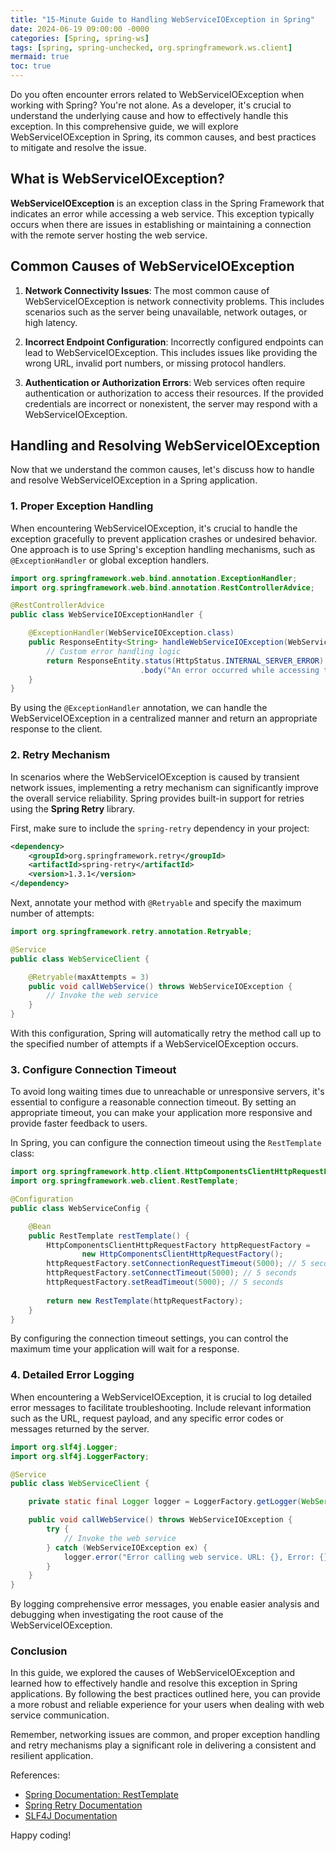 ```yaml
---
title: "15-Minute Guide to Handling WebServiceIOException in Spring"
date: 2024-06-19 09:00:00 -0000
categories: [Spring, spring-ws]
tags: [spring, spring-unchecked, org.springframework.ws.client]
mermaid: true
toc: true
---
```



Do you often encounter errors related to WebServiceIOException when working with Spring? You're not alone. As a developer, it's crucial to understand the underlying cause and how to effectively handle this exception. In this comprehensive guide, we will explore WebServiceIOException in Spring, its common causes, and best practices to mitigate and resolve the issue.

## What is WebServiceIOException?

**WebServiceIOException** is an exception class in the Spring Framework that indicates an error while accessing a web service. This exception typically occurs when there are issues in establishing or maintaining a connection with the remote server hosting the web service.

## Common Causes of WebServiceIOException

1. **Network Connectivity Issues**: The most common cause of WebServiceIOException is network connectivity problems. This includes scenarios such as the server being unavailable, network outages, or high latency.

2. **Incorrect Endpoint Configuration**: Incorrectly configured endpoints can lead to WebServiceIOException. This includes issues like providing the wrong URL, invalid port numbers, or missing protocol handlers.

3. **Authentication or Authorization Errors**: Web services often require authentication or authorization to access their resources. If the provided credentials are incorrect or nonexistent, the server may respond with a WebServiceIOException.

## Handling and Resolving WebServiceIOException

Now that we understand the common causes, let's discuss how to handle and resolve WebServiceIOException in a Spring application.

### 1. Proper Exception Handling

When encountering WebServiceIOException, it's crucial to handle the exception gracefully to prevent application crashes or undesired behavior. One approach is to use Spring's exception handling mechanisms, such as `@ExceptionHandler` or global exception handlers.

```java
import org.springframework.web.bind.annotation.ExceptionHandler;
import org.springframework.web.bind.annotation.RestControllerAdvice;

@RestControllerAdvice
public class WebServiceIOExceptionHandler {

    @ExceptionHandler(WebServiceIOException.class)
    public ResponseEntity<String> handleWebServiceIOException(WebServiceIOException ex) {
        // Custom error handling logic
        return ResponseEntity.status(HttpStatus.INTERNAL_SERVER_ERROR)
                             .body("An error occurred while accessing the web service.");
    }
}
```

By using the `@ExceptionHandler` annotation, we can handle the WebServiceIOException in a centralized manner and return an appropriate response to the client.

### 2. Retry Mechanism

In scenarios where the WebServiceIOException is caused by transient network issues, implementing a retry mechanism can significantly improve the overall service reliability. Spring provides built-in support for retries using the **Spring Retry** library.

First, make sure to include the `spring-retry` dependency in your project:

```xml
<dependency>
    <groupId>org.springframework.retry</groupId>
    <artifactId>spring-retry</artifactId>
    <version>1.3.1</version>
</dependency>
```

Next, annotate your method with `@Retryable` and specify the maximum number of attempts:

```java
import org.springframework.retry.annotation.Retryable;

@Service
public class WebServiceClient {

    @Retryable(maxAttempts = 3)
    public void callWebService() throws WebServiceIOException {
        // Invoke the web service
    }
}
```

With this configuration, Spring will automatically retry the method call up to the specified number of attempts if a WebServiceIOException occurs.

### 3. Configure Connection Timeout

To avoid long waiting times due to unreachable or unresponsive servers, it's essential to configure a reasonable connection timeout. By setting an appropriate timeout, you can make your application more responsive and provide faster feedback to users.

In Spring, you can configure the connection timeout using the `RestTemplate` class:

```java
import org.springframework.http.client.HttpComponentsClientHttpRequestFactory;
import org.springframework.web.client.RestTemplate;

@Configuration
public class WebServiceConfig {

    @Bean
    public RestTemplate restTemplate() {
        HttpComponentsClientHttpRequestFactory httpRequestFactory =
                new HttpComponentsClientHttpRequestFactory();
        httpRequestFactory.setConnectionRequestTimeout(5000); // 5 seconds
        httpRequestFactory.setConnectTimeout(5000); // 5 seconds
        httpRequestFactory.setReadTimeout(5000); // 5 seconds
        
        return new RestTemplate(httpRequestFactory);
    }
}
```

By configuring the connection timeout settings, you can control the maximum time your application will wait for a response.

### 4. Detailed Error Logging

When encountering a WebServiceIOException, it is crucial to log detailed error messages to facilitate troubleshooting. Include relevant information such as the URL, request payload, and any specific error codes or messages returned by the server.

```java
import org.slf4j.Logger;
import org.slf4j.LoggerFactory;

@Service
public class WebServiceClient {

    private static final Logger logger = LoggerFactory.getLogger(WebServiceClient.class);

    public void callWebService() throws WebServiceIOException {
        try {
            // Invoke the web service
        } catch (WebServiceIOException ex) {
            logger.error("Error calling web service. URL: {}, Error: {}", url, ex.getMessage());
        }
    }
}
```

By logging comprehensive error messages, you enable easier analysis and debugging when investigating the root cause of the WebServiceIOException.

### Conclusion

In this guide, we explored the causes of WebServiceIOException and learned how to effectively handle and resolve this exception in Spring applications. By following the best practices outlined here, you can provide a more robust and reliable experience for your users when dealing with web service communication.

Remember, networking issues are common, and proper exception handling and retry mechanisms play a significant role in delivering a consistent and resilient application.

References:
- [Spring Documentation: RestTemplate](https://docs.spring.io/spring-framework/docs/current/javadoc-api/org/springframework/web/client/RestTemplate.html)
- [Spring Retry Documentation](https://www.baeldung.com/spring-retry)
- [SLF4J Documentation](http://www.slf4j.org/docs.html)

Happy coding!